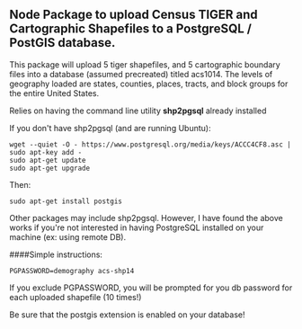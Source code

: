 ## Node Package to upload Census TIGER and Cartographic Shapefiles to a PostgreSQL / PostGIS database.

This package will upload 5 tiger shapefiles, and 5 cartographic boundary files into a database (assumed precreated) titled acs1014.  The levels of geography loaded are states, counties, places, tracts, and block groups for the entire United States.

Relies on having the command line utility **shp2pgsql** already installed

If you don't have shp2pgsql (and are running Ubuntu):

```
wget --quiet -O - https://www.postgresql.org/media/keys/ACCC4CF8.asc | sudo apt-key add -
sudo apt-get update
sudo apt-get upgrade
```

Then:

```
sudo apt-get install postgis
```

Other packages may include shp2pgsql.  However, I have found the above works if you're not interested in having PostgreSQL installed on your machine (ex: using remote DB).


####Simple instructions:

```
PGPASSWORD=demography acs-shp14
```

If you exclude PGPASSWORD, you will be prompted for you db password for each uploaded shapefile (10 times!)

Be sure that the postgis extension is enabled on your database!

